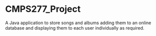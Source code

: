 # CMPS277_Project
A Java application to store songs and albums adding them to an online database and displaying them to each user individually as required.
